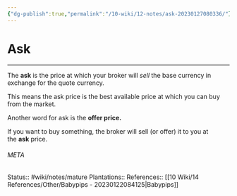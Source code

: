 ```yaml
---
{"dg-publish":true,"permalink":"/10-wiki/12-notes/ask-20230127080336/"}
---
```


# Ask
---
The **ask** is the price at which your broker will _sell_ the base currency in exchange for the quote currency.

This means the ask price is the best available price at which you can buy from the market.

Another word for ask is the **offer price.**

If you want to buy something, the broker will sell (or offer) it to you at the **ask** price.



###### META
Status:: #wiki/notes/mature 
Plantations:: 
References:: [[10 Wiki/14 References/Other/Babypips - 20230122084125\|Babypips]]
